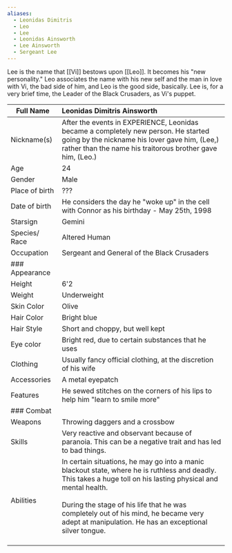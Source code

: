 ```yaml
---
aliases:
  - Leonidas Dimitris
  - Leo
  - Lee
  - Leonidas Ainsworth
  - Lee Ainsworth
  - Sergeant Lee
---
```

Lee is the name that [[Vi]] bestows upon [[Leo]]. It becomes his "new personality." Leo associates the name with his new self and the man in love with Vi, the bad side of him, and Leo is the good side, basically. Lee is, for a very brief time, the Leader of the Black Crusaders, as Vi's puppet.

| Full Name      | Leonidas Dimitris Ainsworth                                                                                                                                                                                                                                                                                                     |
| -------------- | :------------------------------------------------------------------------------------------------------------------------------------------------------------------------------------------------------------------------------------------------------------------------------------------------------------------------------ |
| Nickname(s)    | After the events in EXPERIENCE, Leonidas became a completely new person. He started going by the nickname his lover gave him, (Lee,) rather than the name his traitorous brother gave him, (Leo.)                                                                                                                               |
| Age            | 24                                                                                                                                                                                                                                                                                                                              |
| Gender         | Male                                                                                                                                                                                                                                                                                                                            |
| Place of birth | ???                                                                                                                                                                                                                                                                                                                             |
| Date of birth  | He considers the day he "woke up" in the cell with Connor as his birthday - May 25th, 1998                                                                                                                                                                                                                                      |
| Starsign       | Gemini                                                                                                                                                                                                                                                                                                                          |
| Species/ Race  | Altered Human                                                                                                                                                                                                                                                                                                                   |
| Occupation     | Sergeant and General of the Black Crusaders                                                                                                                                                                                                                                                                                     |
| ### Appearance |                                                                                                                                                                                                                                                                                                                                 |
| Height         | 6'2                                                                                                                                                                                                                                                                                                                             |
| Weight         | Underweight                                                                                                                                                                                                                                                                                                                     |
| Skin Color     | Olive                                                                                                                                                                                                                                                                                                                           |
| Hair Color     | Bright blue                                                                                                                                                                                                                                                                                                                     |
| Hair Style     | Short and choppy, but well kept                                                                                                                                                                                                                                                                                                 |
| Eye color      | Bright red, due to certain substances that he uses                                                                                                                                                                                                                                                                              |
| Clothing       | Usually fancy official clothing, at the discretion of his wife                                                                                                                                                                                                                                                                  |
| Accessories    | A metal eyepatch                                                                                                                                                                                                                                                                                                                |
| Features       | He sewed stitches on the corners of his lips to help him "learn to smile more"                                                                                                                                                                                                                                                  |
| ### Combat     |                                                                                                                                                                                                                                                                                                                                 |
| Weapons        | Throwing daggers and a crossbow                                                                                                                                                                                                                                                                                                 |
| Skills         | Very reactive and observant because of paranoia. This can be a negative trait and has led to bad things.                                                                                                                                                                                                                        |
| Abilities      | In certain situations, he may go into a manic blackout state, where he is ruthless and deadly. This takes a huge toll on his lasting physical and mental health.<br><br>During the stage of his life that he was completely out of his mind, he became very adept at manipulation. He has an exceptional silver tongue.<br><br> |
